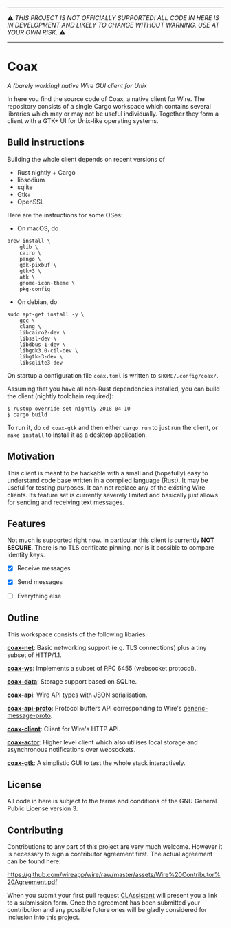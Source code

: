 -----

:warning: *THIS PROJECT IS NOT OFFICIALLY SUPPORTED! ALL CODE IN HERE IS
IN DEVELOPMENT AND LIKELY TO CHANGE WITHOUT WARNING. USE AT YOUR OWN
RISK.* :warning:

-----


# Coax

*A (barely working) native Wire GUI client for Unix*

In here you find the source code of Coax, a native client for Wire. The
repository consists of a single Cargo workspace which contains several
libraries which may or may not be useful individually. Together they
form a client with a GTK+ UI for Unix-like operating systems.


## Build instructions

Building the whole client depends on recent versions of

- Rust nightly + Cargo
- libsodium
- sqlite
- Gtk+
- OpenSSL

Here are the instructions for some OSes:

* On macOS, do
```
brew install \
    glib \
    cairo \
    pango \
    gdk-pixbuf \
    gtk+3 \
    atk \
    gnome-icon-theme \
    pkg-config
```

* On debian, do
```
sudo apt-get install -y \
    gcc \
    clang \
    libcairo2-dev \
    libssl-dev \
    libdbus-1-dev \
    libgdk3.0-cil-dev \
    libgtk-3-dev \
    libsqlite3-dev
```

On startup a configuration file `coax.toml` is written to
`$HOME/.config/coax/`.

Assuming that you have all non-Rust dependencies installed, you can build
the client (nightly toolchain required):

    $ rustup override set nightly-2018-04-10
    $ cargo build

To run it, do `cd coax-gtk` and then either `cargo run` to just run the
client, or `make install` to install it as a desktop application.


## Motivation

This client is meant to be hackable with a small and (hopefully) easy to
understand code base written in a compiled language (Rust). It may be
useful for testing purposes. It can not replace any of the existing Wire
clients. Its feature set is currently severely limited and basically just
allows for sending and receiving text messages.


## Features

Not much is supported right now. In particular this client is currently
**NOT SECURE**. There is no TLS cerificate pinning, nor is it possible
to compare identity keys.

- [x] Receive messages
- [x] Send messages
- [ ] Everything else


## Outline

This workspace consists of the following libaries:

**[coax-net](https://github.com/wireapp/coax/tree/master/coax-net)**:
Basic networking support (e.g. TLS connections) plus a tiny subset of
HTTP/1.1.

**[coax-ws](https://github.com/wireapp/coax/tree/master/coax-ws)**:
Implements a subset of RFC 6455 (websocket protocol).

**[coax-data](https://github.com/wireapp/coax/tree/master/coax-data)**:
Storage support based on SQLite.

**[coax-api](https://github.com/wireapp/coax/tree/master/coax-api)**:
Wire API types with JSON serialisation.

**[coax-api-proto](https://github.com/wireapp/coax/tree/master/coax-api-proto)**:
Protocol buffers API corresponding to Wire's
[generic-message-proto](https://github.com/wireapp/generic-message-proto).

**[coax-client](https://github.com/wireapp/coax/tree/master/coax-client)**:
Client for Wire's HTTP API.

**[coax-actor](https://github.com/wireapp/coax/tree/master/coax-actor)**:
Higher level client which also utilises local storage and asynchronous
notifications over websockets.

**[coax-gtk](https://github.com/wireapp/coax/tree/master/coax-gtk)**:
A simplistic GUI to test the whole stack interactively.

## License

All code in here is subject to the terms and conditions of the
GNU General Public License version 3.

## Contributing

Contributions to any part of this project are very much welcome. However
it is necessary to sign a contributor agreement first. The actual agreement
can be found here:

  https://github.com/wireapp/wire/raw/master/assets/Wire%20Contributor%20Agreement.pdf

When you submit your first pull request
[CLAssistant](https://github.com/CLAassistant) will present you a link to a
submission form. Once the agreement has been submitted your contribution and
any possible future ones will be gladly considered for inclusion into this
project.
